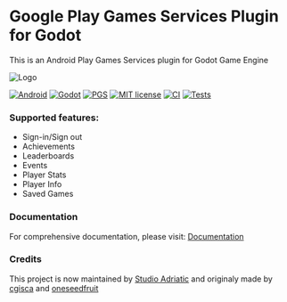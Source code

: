 # Google Play Games Services Plugin for Godot 
This is an Android Play Games Services plugin for Godot Game Engine

![Logo](https://repository-images.githubusercontent.com/398548770/6d15b878-3804-457d-933a-200be98927ec)

[![Android](https://img.shields.io/badge/Platform-Android-brightgreen.svg)](https://developer.android.com)
[![Godot](https://img.shields.io/badge/Godot%20Engine-4.4.1-blue.svg)](https://github.com/godotengine/godot/)
[![PGS](https://img.shields.io/badge/Play%20Games%20Services%20v2-21.0.0-green.svg)](https://developers.google.com/games/services/android/quickstart)
[![MIT license](https://img.shields.io/badge/License-MIT-yellowgreen.svg)](https://lbesson.mit-license.org/)
[![CI](https://github.com/StudioAdriatic/PGSGP/workflows/CI/badge.svg)](https://github.com/StudioAdriatic/PGSGP/actions/workflows/ci.yml)
[![Tests](https://img.shields.io/badge/Tests-Passing-brightgreen.svg)](https://github.com/StudioAdriatic/PGSGP/actions/workflows/ci.yml)

### Supported features:
- Sign-in/Sign out
- Achievements
- Leaderboards
- Events
- Player Stats
- Player Info
- Saved Games

### Documentation

For comprehensive documentation, please visit: [Documentation](docs/README.md)


### Credits
This project is now maintained by [Studio Adriatic](https://studioadriatic.com) and originaly made by [cgisca](https://github.com/cgisca/PGSGP) and [oneseedfruit](https://github.com/oneseedfruit/PGSGP)
